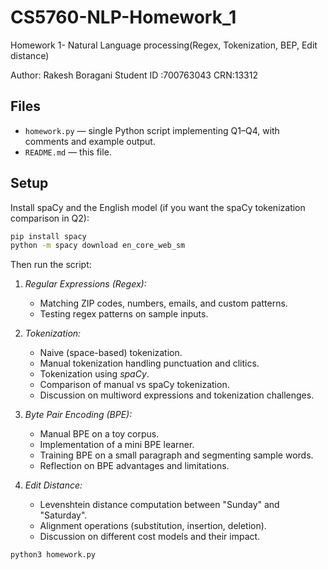 # CS5760-NLP-Homework_1
Homework 1- Natural Language processing(Regex, Tokenization, BEP, Edit distance)

Author: Rakesh Boragani
Student ID :700763043
CRN:13312

## Files
- `homework.py` — single Python script implementing Q1–Q4, with comments and example output.
- `README.md` — this file.

## Setup
Install spaCy and the English model (if you want the spaCy tokenization comparison in Q2):

```bash
pip install spacy
python -m spacy download en_core_web_sm
```

Then run the script:

1. *Regular Expressions (Regex):* 
   - Matching ZIP codes, numbers, emails, and custom patterns.
   - Testing regex patterns on sample inputs.

2. *Tokenization:*
   - Naive (space-based) tokenization.
   - Manual tokenization handling punctuation and clitics.
   - Tokenization using *spaCy*.
   - Comparison of manual vs spaCy tokenization.
   - Discussion on multiword expressions and tokenization challenges.

3. *Byte Pair Encoding (BPE):*
   - Manual BPE on a toy corpus.
   - Implementation of a mini BPE learner.
   - Training BPE on a small paragraph and segmenting sample words.
   - Reflection on BPE advantages and limitations.

4. *Edit Distance:*
   - Levenshtein distance computation between "Sunday" and "Saturday".
   - Alignment operations (substitution, insertion, deletion).
   - Discussion on different cost models and their impact.


```bash
python3 homework.py
```



